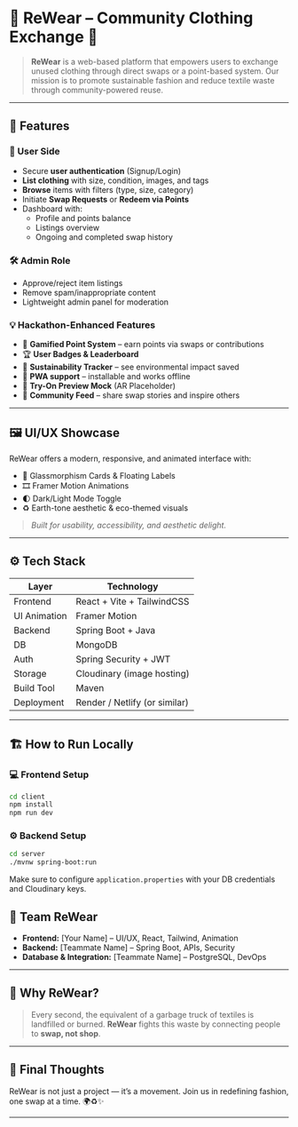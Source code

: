 
# 👕 ReWear – Community Clothing Exchange 🌱

> **ReWear** is a web-based platform that empowers users to exchange unused clothing through direct swaps or a point-based system. Our mission is to promote sustainable fashion and reduce textile waste through community-powered reuse.

---

## 🚀 Features

### 👤 User Side
- Secure **user authentication** (Signup/Login)
- **List clothing** with size, condition, images, and tags
- **Browse** items with filters (type, size, category)
- Initiate **Swap Requests** or **Redeem via Points**
- Dashboard with:
  - Profile and points balance
  - Listings overview
  - Ongoing and completed swap history

### 🛠 Admin Role
- Approve/reject item listings
- Remove spam/inappropriate content
- Lightweight admin panel for moderation

### 💡 Hackathon-Enhanced Features
- 🔄 **Gamified Point System** – earn points via swaps or contributions
- 🏆 **User Badges & Leaderboard**
- 🌿 **Sustainability Tracker** – see environmental impact saved
- 📱 **PWA support** – installable and works offline
- 📸 **Try-On Preview Mock** (AR Placeholder)
- 🧵 **Community Feed** – share swap stories and inspire others

---

## 🖼️ UI/UX Showcase

ReWear offers a modern, responsive, and animated interface with:

- 🌈 Glassmorphism Cards & Floating Labels
- 🎞️ Framer Motion Animations
- 🌓 Dark/Light Mode Toggle
- ♻️ Earth-tone aesthetic & eco-themed visuals

> *Built for usability, accessibility, and aesthetic delight.*

---

## ⚙️ Tech Stack

| Layer        | Technology                       |
|--------------|----------------------------------|
| Frontend     | React + Vite + TailwindCSS       |
| UI Animation | Framer Motion                    |
| Backend      | Spring Boot + Java               |
| DB           | MongoDB                          |
| Auth         | Spring Security + JWT            |
| Storage      | Cloudinary (image hosting)       |
| Build Tool   | Maven                            |
| Deployment   | Render / Netlify (or similar)    |

---

## 🏗️ How to Run Locally

### 💻 Frontend Setup

```bash
cd client
npm install
npm run dev
````

### ⚙️ Backend Setup

```bash
cd server
./mvnw spring-boot:run
```

Make sure to configure `application.properties` with your DB credentials and Cloudinary keys.


## 🙌 Team ReWear

* **Frontend:** \[Your Name] – UI/UX, React, Tailwind, Animation
* **Backend:** \[Teammate Name] – Spring Boot, APIs, Security
* **Database & Integration:** \[Teammate Name] – PostgreSQL, DevOps

---

## 🎯 Why ReWear?

> Every second, the equivalent of a garbage truck of textiles is landfilled or burned.
> **ReWear** fights this waste by connecting people to **swap, not shop**.

---

## 🏁 Final Thoughts

ReWear is not just a project — it’s a movement.
Join us in redefining fashion, one swap at a time. 🌍♻️✨

---
